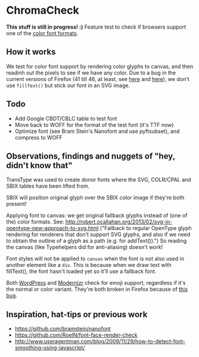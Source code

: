 # ChromaCheck

**This stuff is still in progress! :)** Feature test to check if browsers support one of the [color font formats](http://pixelambacht.nl/2014/multicolor-fonts/).

## How it works

We test for color font support by rendering color glyphs to canvas, and then readinh out the pixels to see if we have any color. Due to a bug in the current versions of Firefox (41 till 46, at least, see [here](https://bugzilla.mozilla.org/show_bug.cgi?id=1209480) and [here](https://bugzilla.mozilla.org/show_bug.cgi?id=1237640)), we don't use `fillText()` but stick our font in an SVG image.

## Todo

- Add Google CBDT/CBLC table to test font
- Move back to WOFF for the format of the test font (it's TTF now)
- Optimize font (see Bram Stein's Nanofont and use pyftsubset), and compress to WOFF

## Observations, findings and nuggets of "hey, didn't know that"

TransType was used to create donor fonts where the SVG, COLR/CPAL and SBIX tables have been lifted from.

SBIX will position original glyph over the SBIX color image if they're both present!

Applying font to canvas: we get original fallback glyphs instead of (one of the) color formats. See: http://robert.ocallahan.org/2013/02/svg-in-opentype-new-approach-to-svg.html ("Fallback to regular OpenType glyph rendering for renderers that don't support SVG glyphs, and also if we need to obtain the outline of a glyph as a path (e.g. for <canvas> addText()).") So reading the canvas (like Typehelpers did for anti-aliasing) doesn't work!

Font styles will not be applied to `canvas` when the font is not also used in another element like a `div`. This is because when we draw text with fillText(), the font hasn't loaded yet so it'll use a fallback font.

Both [WordPress](https://core.trac.wordpress.org/browser/trunk/src/wp-includes/js/wp-emoji-loader.js) and [Modernizr](https://github.com/Modernizr/Modernizr/blob/master/feature-detects/emoji.js) check for emoji support, regardless if it's the normal or color variant. They're both broken in Firefox because of [this bug](https://bugzilla.mozilla.org/show_bug.cgi?id=1209480).

## Inspiration, hat-tips or previous work

- https://github.com/bramstein/nanofont
- https://github.com/RoelN/font-face-render-check
- http://www.useragentman.com/blog/2009/11/29/how-to-detect-font-smoothing-using-javascript/